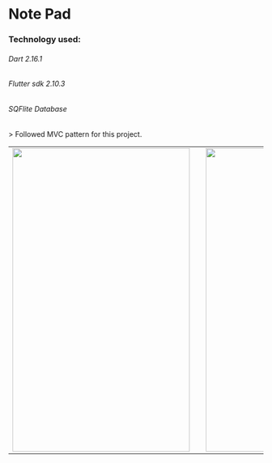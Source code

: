 # Note Pad

<h3> Technology used: </h3>
         <h6>Dart 2.16.1 </h6> 
         <h6> Flutter sdk 2.10.3</h6>
         <h6> SQFlite Database</h6>
 > Followed MVC pattern for this project.

<br/>

 
 <table>
  <tr>
    <td valign="top"><img src="https://user-images.githubusercontent.com/90932124/197343052-7781ba3c-94ac-4db8-b438-8b5aa38f284f.jpg" width="350" height="600"/></td>
   <td>       </td>
    <td valign="top"><img src="https://user-images.githubusercontent.com/90932124/197343054-6bd0f033-1f35-4d4b-ae93-ff3fafc399e1.jpg"  width="350" height="600"/></td>
   
  </tr>
 </table>


